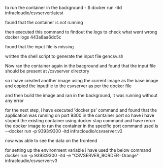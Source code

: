


to run the container in the background - $ docker run -itd infracloudio/csvserver:latest

found that the container is not running

then executed this command to findout the logs to check what went wrong
docker logs 443a8aa6dc5c

found that the input file is missing

written the shell script to generate the input file gencsv.sh

Now ran the container again in the bacground and found that the input file should be present at /csvserver directory

so i have created another image using the current image as the base image and copied the inputfile to the csvserver as per the docker file

and then build the image and ran in the background, it was running without any error

for the next step, i have executed 'docker ps' command and found that the application was running on port 9300 in the container port
so have i have stoped the existing container using docker stop <containerid> command
and have rerun the docker image to run the container in the specific port 
command used is --docker run -p 9393:9300 -itd infracloudio/csvserver:v3

now was able to see the data on the frontend

for setting up the environment variable i have used the below command
docker run -p 9393:9300 -itd -e "CSVSERVER_BORDER=Orange" infracloudio/csvserver:v3

